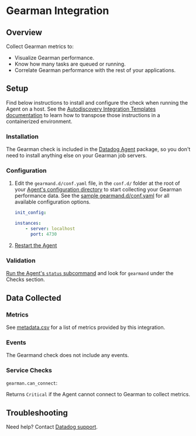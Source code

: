# Gearman Integration

## Overview

Collect Gearman metrics to:

* Visualize Gearman performance.
* Know how many tasks are queued or running.
* Correlate Gearman performance with the rest of your applications.

## Setup

Find below instructions to install and configure the check when running the Agent on a host. See the [Autodiscovery Integration Templates documentation][1] to learn how to transpose those instructions in a containerized environment.

### Installation

The Gearman check is included in the [Datadog Agent][2] package, so you don't need to install anything else on your Gearman job servers.

### Configuration


1. Edit the `gearmand.d/conf.yaml` file, in the `conf.d/` folder at the root of your [Agent's configuration directory][3] to start collecting your Gearman performance data.
    See the [sample gearmand.d/conf.yaml][4] for all available configuration options.
    ```yaml
    init_config:

    instances:
        - server: localhost
          port: 4730
    ```

2. [Restart the Agent][5]

### Validation

[Run the Agent's `status` subcommand][6] and look for `gearmand` under the Checks section.

## Data Collected
### Metrics

See [metadata.csv][7] for a list of metrics provided by this integration.

### Events
The Gearmand check does not include any events.

### Service Checks

`gearman.can_connect`:

Returns `Critical` if the Agent cannot connect to Gearman to collect metrics.

## Troubleshooting
Need help? Contact [Datadog support][8].

[1]: https://docs.datadoghq.com/agent/autodiscovery/integrations
[2]: https://app.datadoghq.com/account/settings#agent
[3]: https://docs.datadoghq.com/agent/guide/agent-configuration-files/?tab=agentv6#agent-configuration-directory
[4]: https://github.com/DataDog/integrations-core/blob/master/gearmand/datadog_checks/gearmand/data/conf.yaml.example
[5]: https://docs.datadoghq.com/agent/guide/agent-commands/?tab=agentv6#start-stop-and-restart-the-agent
[6]: https://docs.datadoghq.com/agent/guide/agent-commands/?tab=agentv6#agent-status-and-information
[7]: https://github.com/DataDog/integrations-core/blob/master/gearmand/metadata.csv
[8]: https://docs.datadoghq.com/help
